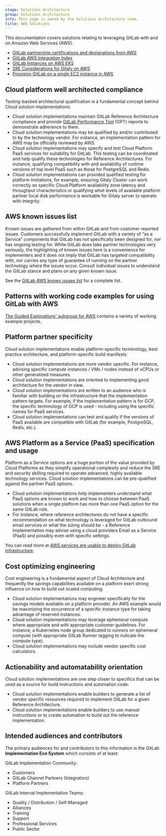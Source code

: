 ```yaml
---
stage: Solutions Architecture
group: Solutions Architecture
info: This page is owned by the Solutions Architecture team.
title: AWS Solutions
---
```


This documentation covers solutions relating to leveraging GitLab with and on Amazon Web Services (AWS).

- [GitLab partnership certifications and designations from AWS](gitlab_aws_partner_designations.md)
- [GitLab AWS Integration Index](gitlab_aws_integration.md)
- [GitLab Instances on AWS EKS](gitlab_instance_on_aws.md)
- [SRE Considerations for Gitaly on AWS](gitaly_sre_for_aws.md)
- [Provision GitLab on a single EC2 instance in AWS](gitlab_single_box_on_aws.md)

## Cloud platform well architected compliance

Testing-backed architectural qualification is a fundamental concept behind Cloud solution implementations:

- Cloud solution implementations maintain GitLab Reference Architecture compliance and provide [GitLab Performance Tool](https://gitlab.com/gitlab-org/quality/performance) (GPT) reports to demonstrate adherence to them.
- Cloud solution implementations may be qualified by and/or contributed to by the technology vendor. For instance, an implementation pattern for AWS may be officially reviewed by AWS.
- Cloud solution implementations may specify and test Cloud Platform PaaS services for suitability for GitLab. This testing can be coordinated and help qualify these technologies for Reference Architectures. For instance, qualifying compatibility with and availability of runtime versions of top level PaaS such as those for PostgreSQL and Redis.
- Cloud solution implementations can provided qualified testing for platform limitations, for example, ensuring Gitaly Cluster can work correctly on specific Cloud Platform availability zone latency and throughput characteristics or qualifying what levels of available platform partner local disk performance is workable for Gitaly server to operate with integrity.

## AWS known issues list

Known issues are gathered from within GitLab and from customer reported issues. Customers successfully implement GitLab with a variety of “as a Service” components that GitLab has not specifically been designed for, nor has ongoing testing for. While GitLab does take partner technologies very seriously, the highlighting of known issues here is a convenience for implementers and it does not imply that GitLab has targeted compatibility with, nor carries any type of guarantee of running on the partner technology where the issues occur. Consult individual issues to understand the GitLab stance and plans on any given known issue.

See the [GitLab AWS known issues list](https://gitlab.com/gitlab-com/alliances/aws/public-tracker/-/issues?label_name[]=AWS+Known+Issue) for a complete list.

## Patterns with working code examples for using GitLab with AWS

[The Guided Explorations' subgroup for AWS](https://gitlab.com/guided-explorations/aws) contains a variety of working example projects.

## Platform partner specificity

Cloud solution implementations enable platform-specific terminology, best practice architecture, and platform-specific build manifests:

- Cloud solution implementations are more vendor specific. For instance, advising specific compute instances / VMs / nodes instead of vCPUs or other generalized measures.
- Cloud solution implementations are oriented to implementing good architecture for the vendor in view.
- Cloud solution implementations are written to an audience who is familiar with building on the infrastructure that the implementation pattern targets. For example, if the implementation pattern is for GCP, the specific terminology of GCP is used - including using the specific names for PaaS services.
- Cloud solution implementations can test and qualify if the versions of PaaS available are compatible with GitLab (for example, PostgreSQL, Redis, etc.).

## AWS Platform as a Service (PaaS) specification and usage

Platform as a Service options are a huge portion of the value provided by Cloud Platforms as they simplify operational complexity and reduce the SRE and security skilling required to operate advanced, highly available technology services. Cloud solution implementations can be pre-qualified against the partner PaaS options.

- Cloud solution implementations help implementers understand what PaaS options are known to work and how to choose between PaaS solutions when a single platform has more than one PaaS option for the same GitLab role.
- For instance, where reference architectures do not have a specific recommendation on what technology is leveraged for GitLab outbound email services or what the sizing should be - a Reference Implementation may advise using a cloud providers Email as a Service (PaaS) and possibly even with specific settings.

You can read more at [AWS services are usable to deploy GitLab infrastructure](gitlab_instance_on_aws.md).

## Cost optimizing engineering

Cost engineering is a fundamental aspect of Cloud Architecture and frequently the savings capabilities available on a platform exert strong influence on how to build out scaled computing.

- Cloud solution implementations may engineer specifically for the savings models available on a platform provider. An AWS example would be maximizing the occurrence of a specific instance type for taking advantage of reserved instances.
- Cloud solution implementations may leverage ephemeral compute where appropriate and with appropriate customer guidelines. For instance, a Kubernetes node group dedicated to runners on ephemeral compute (with appropriate GitLab Runner tagging to indicate the compute type).
- Cloud solution implementations may include vendor specific cost calculators.

## Actionability and automatability orientation

Cloud solution implementations are one step closer to specifics that can be used as a source for build instructions and automation code:

- Cloud solution implementations enable builders to generate a list of vendor specific resources required to implement GitLab for a given Reference Architecture.
- Cloud solution implementations enable builders to use manual instructions or to create automation to build out the reference implementation.

## Intended audiences and contributors

The primary audiences for and contributors to this information is the GitLab **Implementation Eco System** which consists of at least:

GitLab Implementation Community:

- Customers
- GitLab Channel Partners (Integrators)
- Platform Partners

GitLab Internal Implementation Teams:

- Quality / Distribution / Self-Managed
- Alliances
- Training
- Support
- Professional Services
- Public Sector

